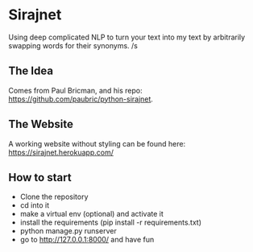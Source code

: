 # Sirajnet
Using deep complicated NLP to turn your text into my text by arbitrarily swapping words for their synonyms. /s

## The Idea
Comes from Paul Bricman, and his repo: https://github.com/paubric/python-sirajnet. 

## The Website
A working website without styling can be found here: https://sirajnet.herokuapp.com/

## How to start
* Clone the repository
* cd into it
* make a virtual env (optional) and activate it
* install the requirements (pip install -r requirements.txt)
* python manage.py runserver
* go to http://127.0.0.1:8000/ and have fun
